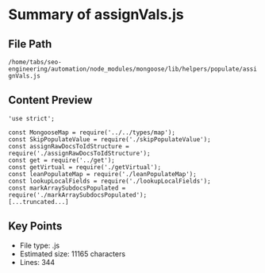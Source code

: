 # Summary of assignVals.js
  
## File Path
`/home/tabs/seo-engineering/automation/node_modules/mongoose/lib/helpers/populate/assignVals.js`

## Content Preview
```
'use strict';

const MongooseMap = require('../../types/map');
const SkipPopulateValue = require('./skipPopulateValue');
const assignRawDocsToIdStructure = require('./assignRawDocsToIdStructure');
const get = require('../get');
const getVirtual = require('./getVirtual');
const leanPopulateMap = require('./leanPopulateMap');
const lookupLocalFields = require('./lookupLocalFields');
const markArraySubdocsPopulated = require('./markArraySubdocsPopulated');
[...truncated...]
```

## Key Points
- File type: .js
- Estimated size: 11165 characters
- Lines: 344
